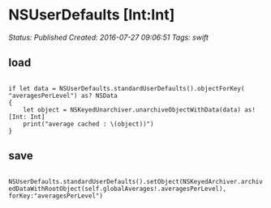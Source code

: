 # NSUserDefaults [Int:Int]

_Status: Published_
_Created: 2016-07-27 09:06:51_
_Tags: swift_

<h2>load</h2>
<code>
if let data = NSUserDefaults.standardUserDefaults().objectForKey( "averagesPerLevel") as? NSData
{
    let object = NSKeyedUnarchiver.unarchiveObjectWithData(data) as! [Int: Int]
    print("average cached : \(object))")
}
</code>
<h2>save</h2>
<code>
NSUserDefaults.standardUserDefaults().setObject(NSKeyedArchiver.archivedDataWithRootObject(self.globalAverages!.averagesPerLevel), forKey:"averagesPerLevel")
</code>
